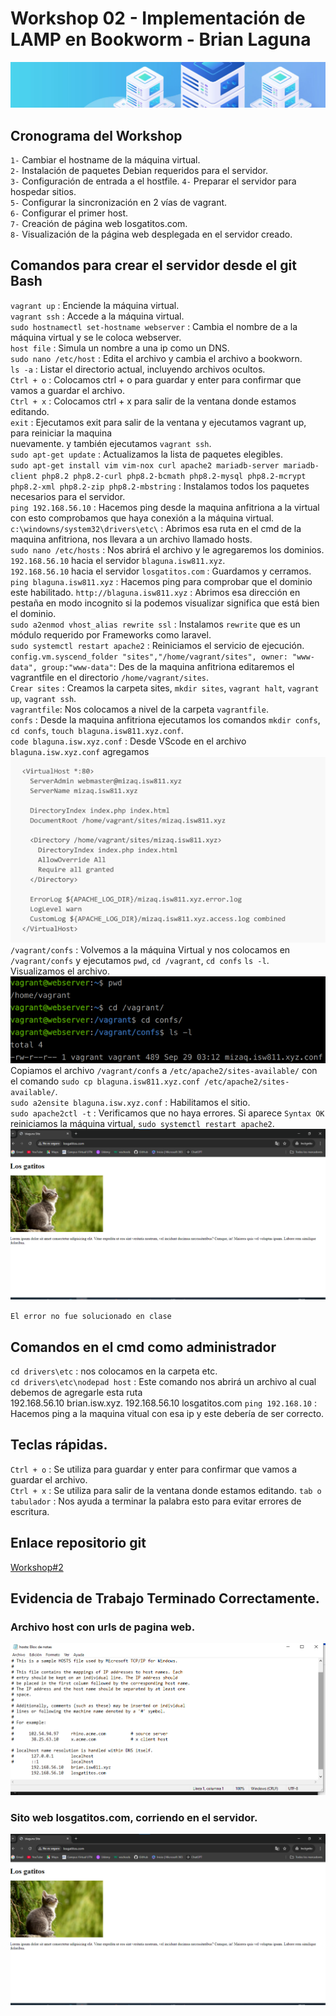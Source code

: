 # Workshop 02 - Implementación de LAMP en Bookworm - Brian Laguna

![Virtualización](./images/header.png)
## Cronograma del Workshop
`1-` Cambiar el hostname de la máquina virtual.  
`2-` Instalación de paquetes Debian requeridos para el servidor.  
`3-` Configuración de entrada a el hostfile. 
`4-` Preparar el servidor para hospedar sitios.  
`5-` Configurar la sincronización en 2 vías de vagrant.  
`6-` Configurar el primer host.  
`7-` Creación de página web losgatitos.com.  
`8-` Visualización de la página web desplegada en el servidor creado.  

## Comandos para crear el servidor desde el git Bash
`vagrant up` : Enciende la máquina virtual.  
`vagrant ssh` : Accede a la máquina virtual.  
`sudo hostnamectl set-hostname webserver` : Cambia el nombre de a la máquina virtual y se le coloca webserver.  
`host file` : Simula un nombre a una ip como un DNS.  
`sudo nano /etc/host` : Edita el archivo y cambia el archivo a bookworn.  
`ls -a` : Listar el directorio actual, incluyendo archivos ocultos.  
`Ctrl + o` : Colocamos ctrl + o  para guardar y enter para confirmar que vamos a guardar el archivo.   
`Ctrl + x` : Colocamos ctrl + x para salir de la ventana donde estamos editando.  
`exit` : Ejecutamos exit para salir de la ventana y ejecutamos vagrant up, para reiniciar la maquina  
nuevamente. y también ejecutamos `vagrant ssh`.  
`sudo apt-get update` : Actualizamos la lista de paquetes elegibles.   
`sudo apt-get install vim vim-nox curl apache2 mariadb-server mariadb-client php8.2 php8.2-curl php8.2-bcmath php8.2-mysql php8.2-mcrypt php8.2-xml php8.2-zip php8.2-mbstring` : Instalamos todos los paquetes necesarios para el servidor.  
`ping 192.168.56.10` : Hacemos ping desde la maquina anfitriona a la virtual con esto comprobamos que haya conexión a la máquina virtual.  
`c:\windowns/system32\drivers\etc\` : Abrimos esa ruta en el cmd de la maquina anfitriona, nos llevara a un archivo llamado hosts.  
`sudo nano /etc/hosts` : Nos abrirá el archivo y le agregaremos los dominios.  
`192.168.56.10` hacia el servidor `blaguna.isw811.xyz`.  
`192.168.56.10` hacia el servidor `losgatitos.com` : Guardamos y cerramos.  
`ping blaguna.isw811.xyz` : Hacemos ping para comprobar que el dominio este habilitado.
`http://blaguna.isw811.xyz` : Abrimos esa dirección en pestaña en modo incognito si la podemos visualizar significa que está bien el dominio.  
`sudo a2enmod vhost_alias rewrite ssl` : Instalamos `rewrite` que es un módulo requerido por Frameworks como laravel.  
`sudo systemctl restart apache2` : Reiniciamos el servicio de ejecución.  
`config.vm.syscend_folder "sites","/home/vagrant/sites", owner: "www-data", group:"www-data"`: Des de la maquina anfitriona editaremos el vagrantfile en el directorio `/home/vagrant/sites`.  
`Crear sites` : Creamos la carpeta sites, `mkdir sites`, `vagrant halt`, `vagrant up`, `vagrant ssh`.  
`vagrantfile`: Nos colocamos a nivel de la carpeta `vagrantfile`.  
`confs` : Desde la maquina anfitriona ejecutamos los comandos `mkdir confs`, `cd confs`, `touch blaguna.isw811.xyz.conf`.  
`code blaguna.isw.xyz.conf` : Desde VScode en el archivo `blaguna.isw.xyz.conf` agregamos  
![VirtualBox](./images/confs.png)  
`/vagrant/confs` : Volvemos a la máquina Virtual y nos colocamos en `/vagrant/confs` y ejecutamos `pwd`, `cd /vagrant`,
`cd confs` `ls -l`. Visualizamos el archivo. ![VirtualBox](./images/vagrantConfs.png)  
Copiamos el archivo `/vagrant/confs` a `/etc/apache2/sites-available/` con el comando  `sudo cp blaguna.isw811.xyz.conf /etc/apache2/sites-available/`.  
`sudo a2ensite blaguna.isw.xyz.conf` : Habilitamos el sitio.  
`sudo apache2ctl -t` : Verificamos que no haya errores. Si aparece `Syntax OK` reiniciamos la máquina virtual,  `sudo systemctl restart apache2`.  
![Pagina Web compilando](./images/weblosgatitos.com.png )

`El error no fue solucionado en clase`



## Comandos en el cmd como administrador
`cd drivers\etc` : nos colocamos en la carpeta etc.  
`cd drivers\etc\nodepad host` : Este comando nos abrirá un archivo al cual debemos de agregarle esta ruta  
192.168.56.10   brian.isw.xyz. 192.168.56.10 losgatitos.com
`ping 192.168.10` : Hacemos ping a la maquina vitual con esa ip y este debería de ser correcto.  

## Teclas rápidas.  
`Ctrl + o` : Se utiliza para guardar y enter para confirmar que vamos a guardar el archivo.  
`Ctrl + x` : Se utiliza para salir de la ventana donde estamos editando.
`tab o tabulador` : Nos ayuda a terminar la palabra esto para evitar errores de escritura.

  
## Enlace repositorio git
[Workshop#2](https://github.com/Brian1522/ISW-811.git) 
  
## Evidencia de Trabajo Terminado Correctamente.

### Archivo host con urls de pagina web.  
![archivoHost editado](./images/arvhivohost.png)  

### Sito web losgatitos.com, corriendo en el servidor.
![Pagina Web](./images/weblosgatitos.com.png )


